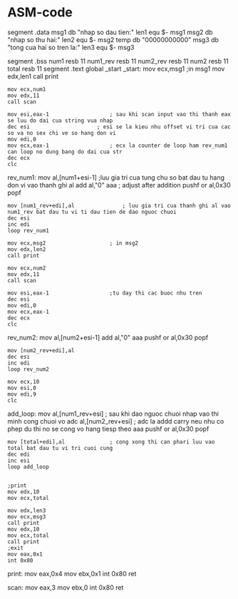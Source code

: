 # ASM-code
segment .data
	msg1 db "nhap so dau tien:"
	len1 equ $- msg1
	msg2 db "nhap so thu hai:"
	len2 equ $- msg2
	temp db "00000000000"
	msg3 db "tong cua hai so tren la:"
	len3 equ $- msg3

segment .bss
	num1 resb 11
	num1_rev resb 11
	num2_rev resb 11
	num2 resb 11
	total resb 11
segment .text
	global _start
_start:
	mov ecx,msg1					;in msg1
	mov edx,len1
	call print
	
	mov ecx,num1
	mov edx,11
	call scan
	
	mov esi,eax-1					; sau khi scan input vao thi thanh eax se luu do dai cua string vua nhap
	dec esi						; esi se la kieu nhu offset vi tri cua cac so va no sex chi ve so hang don vi
	mov edi,0
	mov ecx,eax-1					; ecx la counter de loop ham rev_num1 can loop no dung bang do dai cua str
	dec ecx
	clc
rev_num1:
	mov al,[num1+esi-1]				;luu gia tri cua tung chu so bat dau tu hang don vi vao thanh ghi al
	add al,"0"
	aaa						; adjust after addition	
	pushf
	or al,0x30
	popf
	
	mov [num1_rev+edi],al				; luu gia tri cua thanh ghi al vao num1_rev bat dau tu vi ti dau tien de dao nguoc chuoi
	dec esi
	inc edi
	loop rev_num1
	
	mov ecx,msg2					; in msg2
	mov edx,len2
	call print
	
	mov ecx,num2
	mov edx,11
	call scan
	
	mov esi,eax-1					;tu day thi cac buoc nhu tren
	dec esi
	mov edi,0
	mov ecx,eax-1
	dec ecx
	clc
rev_num2:
	mov al,[num2+esi-1]
	add al,"0"
	aaa
	pushf
	or al,0x30
	popf
	
	mov [num2_rev+edi],al
	dec esi
	inc edi
	loop rev_num2
	
	mov ecx,10
	mov esi,0
	mov edi,9
	clc
add_loop:
	mov al,[num1_rev+esi]				; sau khi dao nguoc chuoi nhap vao thi minh cong chuoi vo
	adc al,[num2_rev+esi]				; adc la addd carry neu nhu co phep du thi no se cong vo hang tiesp theo
	aaa
	pushf
	or al,0x30
	popf
	
	mov [total+edi],al				; cong xong thi can phari luu vao total bat dau tu vi tri cuoi cung
	dec edi
	inc esi	
	loop add_loop
	
	
	;print
	mov edx,10
	mov ecx,total
	
	mov edx,len3
	mov ecx,msg3
	call print
	mov edx,10
	mov ecx,total
	call print
	;exit
	mov eax,0x1
	int 0x80
	

print:
	mov eax,0x4
	mov ebx,0x1
	int 0x80
	ret

scan:
	mov eax,3
	mov ebx,0
	int 0x80
	ret
